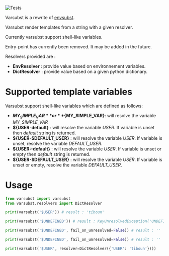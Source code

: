 ![Tests](https://github.com/tiboun/varsubst/workflows/tests/badge.svg)

Varsubst is a rewrite of [envsubst](https://github.com/ashafer01/python-envsubst).

Varsubst render templates from a string with a given resolver.

Currently varsubst support shell-like variables.

Entry-point has currently been removed. It may be added in the future.

Resolvers provided are :
- **EnvResolver** : provide value based on environnement variables.
- **DictResolver** : provide value based on a given python dictionary.

# Supported template variables

Varsubst support shell-like variables which are defined as follows:
- **$MY_SIMPLE_VAR** or **${MY_SIMPLE_VAR}**: will resolve the variable *MY_SIMPLE_VAR*
- **${USER-default}** : will resolve the variable *USER*. If variable is unset then *default* string is returned.
- **${USER-$DEFAULT_USER}** : will resolve the variable *USER*. If variable is unset, resolve the variable *DEFAULT_USER*.
- **${USER:-default}** : will resolve the variable *USER*. If variable is unset or empty then *default* string is returned.
- **${USER-$DEFAULT_USER}** : will resolve the variable *USER*. If variable is unset or empty, resolve the variable *DEFAULT_USER*.

# Usage

```python
from varsubst import varsubst
from varsubst.resolvers import DictResolver

print(varsubst('$USER')) # result : 'tiboun'

print(varsubst('$UNDEFINED')) # result : KeyUnresolvedException('UNDEFINED')

print(varsubst('$UNDEFINED', fail_on_unresolved=False)) # result : ''

print(varsubst('$UNDEFINED', fail_on_unresolved=False)) # result : ''

print(varsubst('$USER', resolver=DictResolver({'USER': 'tiboun'})))
```
